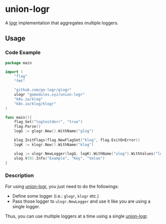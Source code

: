 # union-logr
A [logr](https://github.com/go-logr/logr) implementation that aggregates multiple loggers.

Usage
---

### Code Example
```go
package main

import (
	"flag"
	"fmt"

	"github.com/go-logr/glogr"
	ulogr "gomodules.xyz/union-logr"
	"k8s.io/klog"
	"k8s.io/klog/klogr"
)

func main(){
	flag.Set("logtostderr", "true")
	flag.Parse()
	logG := glogr.New().WithName("glog")

	klog.InitFlags(flag.NewFlagSet("klog", flag.ExitOnError))
	logK := klogr.New().WithName("klog")

	ulog := ulogr.NewLogger(logG, logK).WithName("ulog").WithValues("logr", "union-logr")
	ulog.V(0).Info("Example", "Key", "Value")
}

```
### Description

For using [union-logr](https://github.com/gomodules/union-logr), you just need to do the followings:

- Define some logger (i.e.: `glogr`, `klogr` etc.)
- Pass those logger to `ulogr.NewLogger` and use it like you are using a single logger.

Thus, you can use multiple loggers at a time using a single [union-logr](https://github.com/gomodules/union-logr). 

